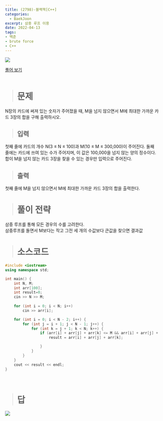 ```yaml
---
title: (2798)-블랙잭[C++]
categories: 
  - BaekJoon
excerpt: 삼중 루프 이용
date: 2022-04-13
tags:
- 백준
- brute force
- C++
---
```


<img src="https://user-images.githubusercontent.com/76837780/163838826-e7dad5a6-bd03-431c-98e7-1a809f1cd01b.png" />

[풀어 보기](https://www.acmicpc.net/problem/2798)
<br/>
<br/>
> # 문제

N장의 카드에 써져 있는 숫자가 주어졌을 때, M을 넘지 않으면서 M에 최대한 가까운 카드 3장의 합을 구해 출력하시오.
<br/>

> ## 입력

첫째 줄에 카드의 개수 N(3 ≤ N ≤ 100)과 M(10 ≤ M ≤ 300,000)이 주어진다. 둘째 줄에는 카드에 쓰여 있는 수가 주어지며, 이 값은 100,000을 넘지 않는 양의 정수이다.
합이 M을 넘지 않는 카드 3장을 찾을 수 있는 경우만 입력으로 주어진다.
<br/>

> ## 출력

첫째 줄에 M을 넘지 않으면서 M에 최대한 가까운 카드 3장의 합을 출력한다.
<br/>

> # 풀이 전략

삼중 루프를 통해 모든 경우의 수를 고려한다.</br>
삼중루프를 돌면서 M보다는 작고 그전 세 개의 수값보다 큰값을 찾으면 결과값
<br/>

> # 소스코드

```c++ 
#include <iostream>
using namespace std;

int main() {
	int N, M;
	int arr[100];
	int result=0;
	cin >> N >> M;
	
	for (int i = 0; i < N; i++)
		cin >> arr[i];

	for (int i = 0; i < N - 2; i++) {
		for (int j = i + 1; j < N - 1; j++) {
			for (int k = j + 1; k < N; k++) {
				if (arr[i] + arr[j] + arr[k] <= M && arr[i] + arr[j] + arr[k] > result){ //삼중루프를 돌면서 M보다는 작고 그전 세 개의 수값보다 큰값을 찾으면 결과값
					result = arr[i] + arr[j] + arr[k];

				}
			}
		}
	}
	cout << result << endl;
}
```
<br />

> # 답

<img src="https://user-images.githubusercontent.com/76837780/163142761-1dddbf48-900a-404e-8ffb-02520a426fe4.png" />


